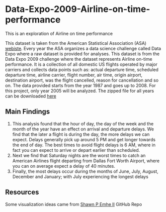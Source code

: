 # Data-Expo-2009-Airline-on-time-performance

This is an exploration of  Airline on time performance

This dataset is taken from the American Statistical Association (ASA) [webiste](https://community.amstat.org/jointscsg-section/dataexpo/dataexpo2009). Every year the ASA organizes a data science challenge called Data Expo where a raw dataset is provided for analyses. This dataset is from the Data Expo 2009 challenge where the dataset represents Airline on-time performance. It is a collection of all domestic US flights operated by major carriers and collects data points such as: actual departure time, scheduled departure time, airline carrier, flight number, air time, origin airport, destination airport, was the flight cancelled, reason for cancellation and so on. The data provided starts from the year 1987 and goes up to 2008. For this project, only year 2005 will be analyzed. The zipped file for all years can be downloaded [here](http://ww2.amstat.org/sections/graphics/datasets/DataExpo2009.zip)

## Main Findings
1. This analysis found that the hour of day, the day of the week and the month of the year have an effect on arrival and departure delays. We find that the later a flight is during the day, the more delays we can expect. Delays generally pick up around 5 PM and get longer towards the end of day. The best times to avoid flight delays is 6 AM, where in fact you can expect to arrive or depart earlier than scheduled.
2. Next we find that Saturday nights are the worst times to catch an American Airlines flight departing from Dallas Fort Worth Airport, where you can on average expect a delay of 40 minutes.
3. Finally, the most delays occur during the months of June, July, August, December and January; with July experiencing the longest delays

## Resources
Some visualization ideas came from [Shawn P Emhe II](https://shawnemhe.github.io/udacity-data-analyst/p6/python_eda/python_eda.html) GitHub Repo
